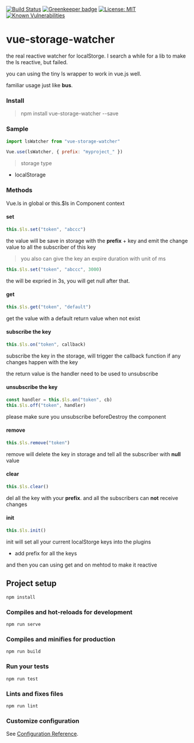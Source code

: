 [![Build Status](https://travis-ci.com/dreambo8563/vue-storage-watcher.svg?branch=master)](https://travis-ci.com/dreambo8563/vue-storage-watcher) [![Greenkeeper badge](https://badges.greenkeeper.io/dreambo8563/vue-storage-watcher.svg)](https://greenkeeper.io/)
[![License: MIT](https://img.shields.io/badge/License-MIT-yellow.svg)](https://opensource.org/licenses/MIT)
[![Known Vulnerabilities](https://snyk.io/test/github/dreambo8563/vue-storage-watcher/badge.svg?targetFile=package.json)](https://snyk.io/test/github/dreambo8563/vue-storage-watcher?targetFile=package.json)

# vue-storage-watcher

the real reactive watcher for localStorge.
I search a while for a lib to make the ls reactive, but failed.

you can using the tiny ls wrapper to work in vue.js well.

familiar usage just like **bus**.

### Install

> npm install vue-storage-watcher --save

### Sample

```js
import lsWatcher from "vue-storage-watcher"

Vue.use(lsWatcher, { prefix: "myproject_" })
```

> storage type

- localStorage

### Methods

Vue.ls in global or this.\$ls in Component context

#### set

```js
this.$ls.set("token", "abccc")
```

the value will be save in storage with the **prefix** + key
and emit the change value to all the subscriber of this key

> you also can give the key an expire duration with unit of ms

```js
this.$ls.set("token", "abccc", 3000)
```

the will be expried in 3s, you will get null after that.

#### get

```js
this.$ls.get("token", "default")
```

get the value with a default return value when not exist

#### subscribe the key

```js
this.$ls.on("token", callback)
```

subscribe the key in the storage, will trigger the callback function if any changes happen with the key

the return value is the handler need to be used to unsubscribe

#### unsubscribe the key

```js
const handler = this.$ls.on("token", cb)
this.$ls.off("token", handler)
```

please make sure you unsubscribe beforeDestroy the component

#### remove

```js
this.$ls.remove("token")
```

remove will delete the key in storage and tell all the subscriber with **null** value

#### clear

```js
this.$ls.clear()
```

del all the key with your **prefix**. and all the subscribers can **not** receive changes

#### init

```js
this.$ls.init()
```

init will set all your current localStorge keys into the plugins

- add prefix for all the keys

and then you can using get and on mehtod to make it reactive

###

## Project setup

```
npm install
```

### Compiles and hot-reloads for development

```
npm run serve
```

### Compiles and minifies for production

```
npm run build
```

### Run your tests

```
npm run test
```

### Lints and fixes files

```
npm run lint
```

### Customize configuration

See [Configuration Reference](https://cli.vuejs.org/config/).
